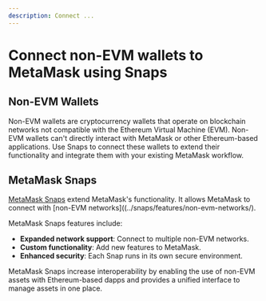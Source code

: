 ```yaml
---
description: Connect ...
---
```


# Connect non-EVM wallets to MetaMask using Snaps

## Non-EVM Wallets

Non-EVM wallets are cryptocurrency wallets that operate on blockchain networks not compatible with the Ethereum Virtual Machine (EVM). 
Non-EVM wallets can't directly interact with MetaMask or other Ethereum-based applications. 
Use Snaps to connect these wallets to extend their functionality and integrate them with your existing MetaMask workflow.

## MetaMask Snaps

[MetaMask Snaps](../snaps/learn/about-snaps/) extend MetaMask's functionality. It allows MetaMask to connect with [non-EVM networks]((../snaps/features/non-evm-networks/). 

MetaMask Snaps features include:

- **Expanded network support**: Connect to multiple non-EVM networks.
- **Custom functionality**: Add new features to MetaMask.
- **Enhanced security**: Each Snap runs in its own secure environment.

MetaMask Snaps increase interoperability by enabling the use of non-EVM assets with Ethereum-based dapps and provides a unified interface to manage assets in one place.  
